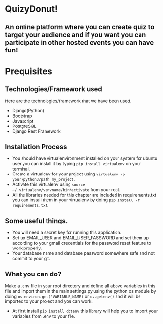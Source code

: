 # QuizyDonut!
## An online platform where you can create quiz to target your audience and if you want you can participate in other hosted events you can have fun!

# Prequisites
## Technologies/Framework used
Here are the technologies/framework that we have been used.
* Django(Python)
* Bootstrap
* Javascript
* PostgreSQL
* Django Rest Framework

## Installation Process
* You should have virtualenvironment installed on your system for ubuntu user you can install it by typing ```pip install virtualenv``` on your terminal.
* Create a virtualenv for your project using ```virtualenv -p your/python3/path my_project```.
* Activate this virtualenv using ```source ~/.virtualenv/venvname/bin/activate``` from your root.
* All the libraries needed for this chapter are included in requirements.txt you can install them in your virtualenv by doing ```pip install -r requirements.txt```.

## Some useful things.
* You will need a secret key for running this application.
* Set up EMAIL_USER and EMAIL_USER_PASSWORD and set them up according to your gmail credentials for the password reset feature to work properly.
* Your database name and database password somewhere safe and not commit to your git.

## What you can do?

Make a .env file in your root directory and define all above variables in this file and import them in the main settings.py using the python os module by doing ```os.environ.get('VARIABLE_NAME)``` or ```os.getenv()``` and it will be imported to your project and you can work.
* At first install ```pip install dotenv``` this library will help you to import your variables from .env to your file.

